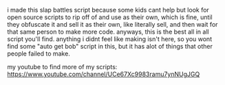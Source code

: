 i made this slap battles script because some kids cant help but look for open source scripts to rip off of and use as their own, which is fine, until they obfuscate it and sell it as their own, like literally sell, and then wait for that same person to make more code.
anyways, this is the best all in all script you'll find. anything i didnt feel like making isn't here, so you wont find some "auto get bob" script in this, but it has alot of things that other people failed to make.

my youtube to find more of my scripts:  https://www.youtube.com/channel/UCe67Xc9983ramu7ynNUgJGQ
